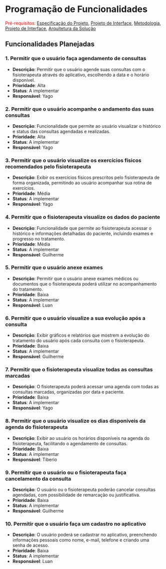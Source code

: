# Programação de Funcionalidades

<span style="color:red">Pré-requisitos: <a href="2-Especificação do Projeto.md"> Especificação do Projeto</a></span>, <a href="3-Projeto de Interface.md"> Projeto de Interface</a>, <a href="4-Metodologia.md"> Metodologia</a>, <a href="3-Projeto de Interface.md"> Projeto de Interface</a>, <a href="5-Arquitetura da Solução.md"> Arquitetura da Solução</a>

## Funcionalidades Planejadas

### 1. Permitir que o usuário faça agendamento de consultas
- **Descrição**: Permitir que o usuário agende suas consultas com o fisioterapeuta através do aplicativo, escolhendo a data e o horário disponível.
- **Prioridade**: Alta
- **Status**: A implementar
- **Responsável**: Yago 

### 2. Permitir que o usuário acompanhe o andamento das suas consultas
- **Descrição**: Funcionalidade que permite ao usuário visualizar o histórico e status das consultas agendadas e realizadas.
- **Prioridade**: Alta
- **Status**: A implementar
- **Responsável**: Yago

### 3. Permitir que o usuário visualize os exercícios físicos recomendados pelo fisioterapeuta
- **Descrição**: Exibir os exercícios físicos prescritos pelo fisioterapeuta de forma organizada, permitindo ao usuário acompanhar sua rotina de exercícios.
- **Prioridade**: Média
- **Status**: A implementar
- **Responsável**: Yago
  
### 4. Permitir que o fisioterapeuta visualize os dados do paciente
- **Descrição**: Funcionalidade que permite ao fisioterapeuta acessar o histórico e informações detalhadas do paciente, incluindo exames e progresso no tratamento.
- **Prioridade**: Média
- **Status**: A implementar
- **Responsável**: Guilherme

### 5. Permitir que o usuário anexe exames
- **Descrição**: Permitir que o usuário anexe exames médicos ou documentos que o fisioterapeuta poderá utilizar no acompanhamento do tratamento.
- **Prioridade**: Baixa
- **Status**: A implementar
- **Responsável**: Luan

### 6. Permitir que o usuário visualize a sua evolução após a consulta
- **Descrição**: Exibir gráficos e relatórios que mostrem a evolução do tratamento do usuário após cada consulta com o fisioterapeuta.
- **Prioridade**: Baixa
- **Status**: A implementar
- **Responsável**: Guilherme

### 7. Permitir que o fisioterapeuta visualize todas as consultas marcadas
- **Descrição**: O fisioterapeuta poderá acessar uma agenda com todas as consultas marcadas, organizadas por data e paciente.
- **Prioridade**: Baixa
- **Status**: A implementar
- **Responsável**: Yago

### 8. Permitir que o usuário visualize os dias disponíveis da agenda do fisioterapeuta
- **Descrição**: Exibir ao usuário os horários disponíveis na agenda do fisioterapeuta, facilitando o agendamento de consultas.
- **Prioridade**: Baixa
- **Status**: A implementar
- **Responsável**: Tiberio

### 9. Permitir que o usuário ou o fisioterapeuta faça cancelamento da consulta
- **Descrição**: O usuário ou o fisioterapeuta poderão cancelar consultas agendadas, com possibilidade de remarcação ou justificativa.
- **Prioridade**: Baixa
- **Status**: A implementar
- **Responsável**: Guilherme

### 10. Permitir que o usuário faça um cadastro no aplicativo
- **Descrição**: O usuário poderá se cadastrar no aplicativo, preenchendo informações pessoais como nome, e-mail, telefone e criando uma senha de acesso.
- **Prioridade**: Baixa
- **Status**: A implementar
- **Responsável**: Luan
  

